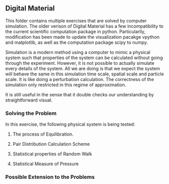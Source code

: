 ## Digital Material

This folder contains multiple exercises that are solved by computer simulation. The older verison of Digital Material has a few incompatibility to the current scientific computation package in python. Particularlly, modification has been made to update the visualization pacakge vpython and matplotlib, as well as the computation package scipy to numpy. 

Simulation is a modern method using a computer to mimic a physical system such that properties of the system can be calculated without going through the experiment. However, it is not possible to actually simulate every details of the system. All we are doing is that we expect the system will behave the same in this simulation time scale, spatial scale and particle scale. It is like doing a perturbation calculation. The correctness of the simulation only restricted in this regime of approximation.

It is still useful in the sense that it double checks our understanding by straightforward visual.


### Solving the Problem


In this exercise, the following physical system is being tested:


1. The process of Equilibration.



2. Pair Distribution Calculation Scheme



3. Statistical properties of Random Walk




4. Statistical Measure of Pressure



### Possible Extension to the Problems

